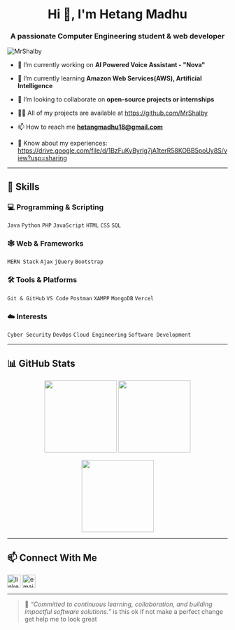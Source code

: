 <h1 align="center">Hi 👋, I'm Hetang Madhu</h1>
<h3 align="center">A passionate Computer Engineering student & web developer</h3>

<p align="left"> <img src="https://komarev.com/ghpvc/?username=MrShalby&label=Profile%20views&color=0e75b6&style=flat" alt="MrShalby" /> </p>

- 🔭 I’m currently working on **AI Powered Voice Assistant - "Nova"**

- 🌱 I’m currently learning **Amazon Web Services(AWS), Artificial Intelligence**

- 👯 I’m looking to collaborate on **open-source projects or internships**

- 👨‍💻 All of my projects are available at https://github.com/MrShalby

- 📫 How to reach me **hetangmadhu18@gmail.com** 

- 📄 Know about my experiences: https://drive.google.com/file/d/1BzFuKyByrlg7jA1terR58KOBB5poUy8S/view?usp=sharing

---

## 🧠 Skills

### 💻 Programming & Scripting
 `Java` `Python` `PHP` `JavaScript` `HTML` `CSS` `SQL`

### 🕸️ Web & Frameworks
`MERN Stack` `Ajax` `jQuery`  `Bootstrap`

### 🛠️ Tools & Platforms
`Git & GitHub` `VS Code` `Postman` `XAMPP`  `MongoDB`  `Vercel`

### ☁️ Interests
`Cyber Security` `DevOps` `Cloud Engineering` `Software Development` 

---

## 📊 GitHub Stats

<p align="center">
  <img src="https://github-readme-stats.vercel.app/api?username=MrShalby&show_icons=true&theme=radical" height="165"/>
  <img src="https://github-readme-streak-stats.herokuapp.com/?user=MrShalby&theme=radical" height="165"/>
</p>

<p align="center">
  <img src="https://github-readme-stats.vercel.app/api/top-langs/?username=MrShalby&layout=compact&theme=radical" height="165"/>
</p>


---

## 📫 Connect With Me

<p align="left">
  <a href="https://www.linkedin.com/in/hetang-madhu/" target="blank"><img align="center" src="https://cdn-icons-png.flaticon.com/512/174/174857.png" alt="linkedin" height="30" width="30" /></a>
  <a href="mailto:hetangmadhu18@gmail.com"><img align="center" src="https://cdn-icons-png.flaticon.com/512/732/732200.png" alt="email" height="30" width="30" /></a>
</p>

---

> 🎯 *“Committed to continuous learning, collaboration, and building impactful software solutions.”*
is this ok if not make a perfect change get help me to look great
